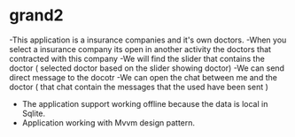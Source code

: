 # grand2

-This application is a insurance companies and it's own doctors.
-When you select a insurance company its open in another activity the doctors that contracted with this company
-We will find the slider that contains the doctor ( selected doctor based on the slider showing doctor)
-We can send direct message to the docotr
-We can open the chat between me and the doctor ( that chat contain the messages that the used have been sent )
  - The application support working offline because the data is local in Sqlite.
  - Application working with Mvvm design pattern.
  
